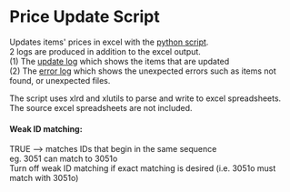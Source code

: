 # Price Update Script
Updates items' prices in excel with the [python script](updatePriceScript.py).  
2 logs are produced in addition to the excel output.  
(1) The [update log](update_log.txt) which shows the items that are updated   
(2) The [error log](error_log.txt) which shows the unexpected errors such as items not found, or unexpected files.  

The script uses xlrd and xlutils to parse and write to excel spreadsheets.
The source excel spreadsheets are not included.

#### Weak ID matching:  
TRUE --> matches IDs that begin in the same sequence  
eg. 3051 can match to 3051o  
Turn off weak ID matching if exact matching is desired (i.e. 3051o must match with 3051o)
